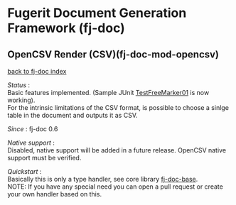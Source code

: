 # Fugerit Document Generation Framework (fj-doc)

## OpenCSV Render (CSV)(fj-doc-mod-opencsv)

[back to fj-doc index](../README.md)  

*Status* :  
Basic features implemented. (Sample JUnit [TestFreeMarker01](../fj-doc-sample/src/test/java/test/org/fugerit/java/doc/sample/freemarker/TestFreeMarker01.java) is now working).  
For the intrinsic limitations of the CSV format, is possible to choose a sinlge table in the document and outputs it as CSV.  
  
*Since* : fj-doc 0.6
  
*Native support*  :  
Disabled, native support will be added in a future release. OpenCSV native support must be verified.
  
*Quickstart* :  
Basically this is only a type handler, see core library [fj-doc-base](../fj-doc-base/README.md).  
NOTE: If you have any special need you can open a pull request or create your own handler based on this.